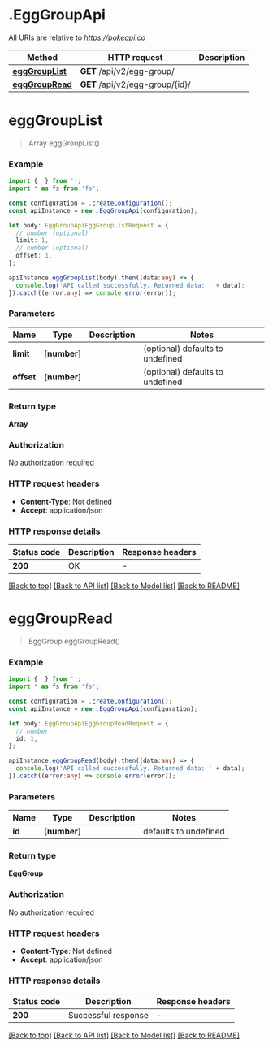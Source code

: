 # .EggGroupApi

All URIs are relative to *https://pokeapi.co*

Method | HTTP request | Description
------------- | ------------- | -------------
[**eggGroupList**](EggGroupApi.md#eggGroupList) | **GET** /api/v2/egg-group/ | 
[**eggGroupRead**](EggGroupApi.md#eggGroupRead) | **GET** /api/v2/egg-group/{id}/ | 


# **eggGroupList**
> Array<EggGroup> eggGroupList()


### Example


```typescript
import {  } from '';
import * as fs from 'fs';

const configuration = .createConfiguration();
const apiInstance = new .EggGroupApi(configuration);

let body:.EggGroupApiEggGroupListRequest = {
  // number (optional)
  limit: 1,
  // number (optional)
  offset: 1,
};

apiInstance.eggGroupList(body).then((data:any) => {
  console.log('API called successfully. Returned data: ' + data);
}).catch((error:any) => console.error(error));
```


### Parameters

Name | Type | Description  | Notes
------------- | ------------- | ------------- | -------------
 **limit** | [**number**] |  | (optional) defaults to undefined
 **offset** | [**number**] |  | (optional) defaults to undefined


### Return type

**Array<EggGroup>**

### Authorization

No authorization required

### HTTP request headers

 - **Content-Type**: Not defined
 - **Accept**: application/json


### HTTP response details
| Status code | Description | Response headers |
|-------------|-------------|------------------|
**200** | OK |  -  |

[[Back to top]](#) [[Back to API list]](README.md#documentation-for-api-endpoints) [[Back to Model list]](README.md#documentation-for-models) [[Back to README]](README.md)

# **eggGroupRead**
> EggGroup eggGroupRead()


### Example


```typescript
import {  } from '';
import * as fs from 'fs';

const configuration = .createConfiguration();
const apiInstance = new .EggGroupApi(configuration);

let body:.EggGroupApiEggGroupReadRequest = {
  // number
  id: 1,
};

apiInstance.eggGroupRead(body).then((data:any) => {
  console.log('API called successfully. Returned data: ' + data);
}).catch((error:any) => console.error(error));
```


### Parameters

Name | Type | Description  | Notes
------------- | ------------- | ------------- | -------------
 **id** | [**number**] |  | defaults to undefined


### Return type

**EggGroup**

### Authorization

No authorization required

### HTTP request headers

 - **Content-Type**: Not defined
 - **Accept**: application/json


### HTTP response details
| Status code | Description | Response headers |
|-------------|-------------|------------------|
**200** | Successful response |  -  |

[[Back to top]](#) [[Back to API list]](README.md#documentation-for-api-endpoints) [[Back to Model list]](README.md#documentation-for-models) [[Back to README]](README.md)


